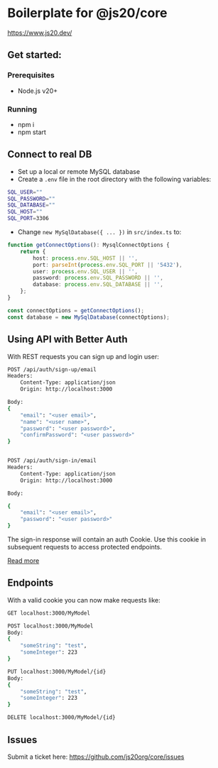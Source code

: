 # Boilerplate for @js20/core
https://www.js20.dev/

## Get started:
### Prerequisites
- Node.js v20+

### Running
- npm i
- npm start

## Connect to real DB
- Set up a local or remote MySQL database
- Create a `.env` file in the root directory with the following variables:
```bash
SQL_USER=""
SQL_PASSWORD=""
SQL_DATABASE=""
SQL_HOST=""
SQL_PORT=3306
```
- Change `new MySqlDatabase({ ... })` in `src/index.ts` to:

```ts
function getConnectOptions(): MysqlConnectOptions {
    return {
        host: process.env.SQL_HOST || '',
        port: parseInt(process.env.SQL_PORT || '5432'),
        user: process.env.SQL_USER || '',
        password: process.env.SQL_PASSWORD || '',
        database: process.env.SQL_DATABASE || '',
    };
}

const connectOptions = getConnectOptions();
const database = new MySqlDatabase(connectOptions);
```

## Using API with Better Auth
With REST requests you can sign up and login user:

```bash
POST /api/auth/sign-up/email
Headers:
    Content-Type: application/json
    Origin: http://localhost:3000

Body:
{
    "email": "<user email>",
    "name": "<user name>",
    "password": "<user password>",
    "confirmPassword": "<user password>"
}


POST /api/auth/sign-in/email
Headers:
    Content-Type: application/json
    Origin: http://localhost:3000

Body:

{
    "email": "<user email>",
    "password": "<user password>"
}
```

The sign-in response will contain an auth Cookie. Use this cookie in subsequent requests to access protected endpoints.

[Read more](https://www.js20.dev/docs-authentication)

## Endpoints
With a valid cookie you can now make requests like:

```bash
GET localhost:3000/MyModel

POST localhost:3000/MyModel
Body: 
{
    "someString": "test",
    "someInteger": 223
}

PUT localhost:3000/MyModel/{id}
Body: 
{
    "someString": "test",
    "someInteger": 223
}

DELETE localhost:3000/MyModel/{id}
```

## Issues
Submit a ticket here:
https://github.com/js20org/core/issues
